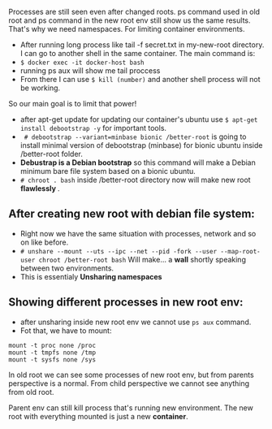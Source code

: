 Processes are still seen even after changed roots. ps command used in old root and ps command in the new root env still show us the same results. 
That's why we need namespaces. For limiting container environments.

- After running long process like tail -f secret.txt in my-new-root directory. I can go to another shell in the same container. The main command is:
- `$ docker exec -it docker-host bash`
- running ps aux will show me tail proccess
- From there I can use `$ kill (number)` and another shell process will not be working. 

So our main goal is to limit that power!
- after apt-get update for updating our container's ubuntu use `$ apt-get install debootstrap -y` for important tools. 
- ` # debootstrap --variant=minbase bionic /better-root` is going to install minimal version of debootstrap (minbase) for bionic ubuntu inside /better-root folder.
- <b>Debustrap is a Debian bootstrap</b> so this command will make a  Debian minimum bare file system based on a bionic ubuntu.
- `# chroot . bash` inside /better-root directory now will make new root <b> flawlessly </b>.

## After creating new root with debian file system:
- Right now we have the same situation with processes, network and so on like before. 
- `# unshare --mount --uts --ipc --net --pid -fork --user --map-root-user chroot /better-root bash` Will make... a <b>wall</b> shortly speaking between two environments.
- This is essentialy <b> Unsharing namespaces </b>

## Showing different processes in new root env:
- after unsharing inside new root env we cannot use `ps aux` command.
- Fot that, we have to mount:

`mount -t proc none /proc` \
`mount -t tmpfs none /tmp` \
`mount -t sysfs none /sys` 

In old root we can see some processes of new root env, but from parents perspective is a normal. From child perspective we cannot see anything from old root.

Parent env can still kill process that's running new environment. The new root with everything mounted is just a new <b>container</b>.
